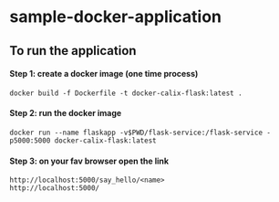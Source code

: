 # sample-docker-application


## To run the application 
#### Step 1: create a docker image (one time process)
	docker build -f Dockerfile -t docker-calix-flask:latest .

#### Step 2: run the docker image
	docker run --name flaskapp -v$PWD/flask-service:/flask-service -p5000:5000 docker-calix-flask:latest

#### Step 3: on your fav browser open the link 
	http://localhost:5000/say_hello/<name>
	http://localhost:5000/

